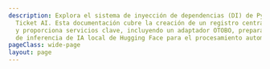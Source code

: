 ```yaml
---
description: Explora el sistema de inyección de dependencias (DI) de Python en el núcleo de Open
  Ticket AI. Esta documentación cubre la creación de un registro central que configura
  y proporciona servicios clave, incluyendo un adaptador OTOBO, preparadores de datos, y un servicio
  de inferencia de IA local de Hugging Face para el procesamiento automatizado de tickets.
pageClass: wide-page
layout: page
---
```

<CodeDocumentation parentPackageId="src.ce.core.config" show-all-classes show-all-functions />